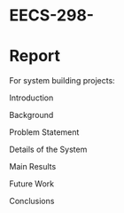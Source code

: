 # EECS-298-



# Report 
For system building projects:

Introduction

Background

Problem Statement

Details of the System

Main Results

Future Work

Conclusions
